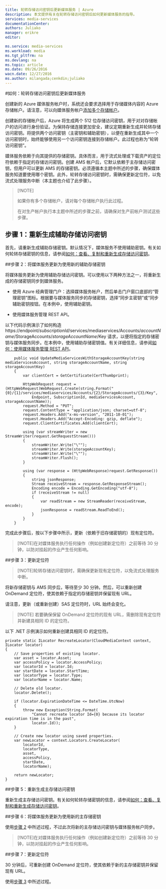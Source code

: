 ```yaml
---
title: 轮转存储访问密钥后更新媒体服务 | Azure
description: 本文提供有关在轮转存储访问密钥后如何更新媒体服务的指导。
services: media-services
documentationCenter: 
authors: Juliako
manager: erikre
editor: 

ms.service: media-services
ms.workload: media
ms.tgt_pltfrm: na
ms.devlang: na
ms.topic: article
ms.date: 09/26/2016
wacn.date: 12/27/2016
ms.author: milangada;cenkdin;juliako
---
```


#如何：轮转存储访问密钥后更新媒体服务

创建新的 Azure 媒体服务帐户时，系统还会要求选择用于存储媒体内容的 Azure 存储帐户。请注意，可以向媒体服务帐户[添加多个存储帐户](./meda-services-managing-multiple-storage-accounts.md)。

创建新的存储帐户后，Azure 将生成两个 512 位存储访问密钥，用于对对存储帐户的访问进行身份验证。为保持存储连接更加安全，建议定期重新生成并轮转存储访问密钥。将提供两个访问密钥（主密钥和辅助密钥），以便在重新生成其中一个访问密钥时，始终能够使用另一个访问密钥连接到存储帐户。此过程也称为“轮转访问密钥”。

媒体服务依赖于向其提供的存储密钥。具体而言，用于流式处理或下载资产的定位符依赖于指定的存储访问密钥。创建 AMS 帐户后，它默认依赖于主存储访问密钥，但用户可以更新 AMS 的存储密钥。必须遵循本主题中所述的步骤，确保媒体服务知道要使用哪个密钥。此外，轮转存储访问密钥时，需确保更新定位符，以免流式处理服务中断（本主题也介绍了此步骤）。

>[!NOTE]<p>如果你有多个存储帐户，请对每个存储帐户执行此过程。<p>在对生产帐户执行本主题中所述的步骤之前，请确保对生产前帐户测试这些步骤。

## 步骤 1：重新生成辅助存储访问密钥

首先，请重新生成辅助存储密钥。默认情况下，媒体服务不使用辅助密钥。有关如何轮转存储密钥的信息，请参阅[如何：查看、复制和重新生成存储访问密钥](../storage/storage-create-storage-account.md#view-copy-and-regenerate-storage-access-keys)。

##<a id="step2"></a>步骤 2：将媒体服务更新为使用新的辅助存储密钥

将媒体服务更新为使用辅助存储访问密钥。可以使用以下两种方法之一，将重新生成的存储密钥同步到媒体服务。

- 使用 Azure 经典管理门户：选择媒体服务帐户，然后单击门户窗口底部的“管理密钥”图标。根据要与媒体服务同步的存储密钥，选择“同步主密钥”或“同步辅助密钥按钮。在本例中，使用辅助密钥。

- 使用媒体服务管理 REST API。

以下代码示例演示了如何构造 https://endpoint/*subscriptionId*/services/mediaservices/Accounts/*accountName*/StorageAccounts/*storageAccountName*/Key 请求，以便将指定的存储密钥与媒体服务同步。在本例中，使用辅助存储密钥值。有关详细信息，请参阅[如何：使用媒体服务管理 REST API](https://docs.microsoft.com/zh-cn/rest/api/media/management/how-to-use-media-services-management-rest-api)。

        public void UpdateMediaServicesWithStorageAccountKey(string mediaServicesAccount, string storageAccountName, string storageAccountKey)
        {
            var clientCert = GetCertificate(CertThumbprint);

            HttpWebRequest request = (HttpWebRequest)WebRequest.Create(string.Format("{0}/{1}/services/mediaservices/Accounts/{2}/StorageAccounts/{3}/Key",
                Endpoint, SubscriptionId, mediaServicesAccount, storageAccountName));
            request.Method = "PUT";
            request.ContentType = "application/json; charset=utf-8";
            request.Headers.Add("x-ms-version", "2011-10-01");
            request.Headers.Add("Accept-Encoding: gzip, deflate");
            request.ClientCertificates.Add(clientCert);

            using (var streamWriter = new StreamWriter(request.GetRequestStream()))
            {
                streamWriter.Write("\"");
                streamWriter.Write(storageAccountKey);
                streamWriter.Write("\"");
                streamWriter.Flush();
            }

            using (var response = (HttpWebResponse)request.GetResponse())
            {
                string jsonResponse;
                Stream receiveStream = response.GetResponseStream();
                Encoding encode = Encoding.GetEncoding("utf-8");
                if (receiveStream != null)
                {
                    var readStream = new StreamReader(receiveStream, encode);
                    jsonResponse = readStream.ReadToEnd();
                }
            }
        }

完成此步骤后，按以下步骤中所示，更新（依赖于旧存储密钥的）现有定位符。

>[!NOTE]在对媒体服务执行任何操作（例如创建新定位符）之前等待 30 分钟，以防对挂起的作业产生任何影响。

##<a name="step3" id="step-3-update-locators"></a>步骤 3：更新定位符 
>[!NOTE]轮转存储访问密钥时，需确保更新现有定位符，以免流式处理服务中断。

将新存储密钥与 AMS 同步后，等待至少 30 分钟。然后，可以重新创建 OnDemand 定位符，使其依赖于指定的存储密钥并保留现有 URL。

请注意，更新（或重新创建）SAS 定位符时，URL 始终会变化。

>[!NOTE] 若要确保保留 OnDemand 定位符的现有 URL，需删除现有定位符并新建具相同 ID 的定位符。

以下 .NET 示例演示如何重新创建具相同 ID 的定位符。

    private static ILocator RecreateLocator(CloudMediaContext context, ILocator locator)
    {
        // Save properties of existing locator.
        var asset = locator.Asset;
        var accessPolicy = locator.AccessPolicy;
        var locatorId = locator.Id;
        var startDate = locator.StartTime;
        var locatorType = locator.Type;
        var locatorName = locator.Name;

        // Delete old locator.
        locator.Delete();

        if (locator.ExpirationDateTime <= DateTime.UtcNow)
        {
            throw new Exception(String.Format(
                "Cannot recreate locator Id={0} because its locator expiration time is in the past",
                locator.Id));
        }

        // Create new locator using saved properties.
        var newLocator = context.Locators.CreateLocator(
            locatorId,
            locatorType,
            asset,
            accessPolicy,
            startDate,
            locatorName);

        return newLocator;
    }

##步骤 5：重新生成主存储访问密钥

重新生成主存储访问密钥。有关如何轮转存储密钥的信息，请参阅[如何：查看、复制和重新生成存储访问密钥](../storage/storage-create-storage-account.md#view-copy-and-regenerate-storage-access-keys)。

##步骤 6：将媒体服务更新为使用新的主存储密钥

使用[步骤 2](./media-services-roll-storage-access-keys.md#step2) 中所述过程，不过此次将新的主存储访问密钥与媒体服务帐户同步。

>[!NOTE]在对媒体服务执行任何操作（例如创建新定位符）之前等待 30 分钟，以防对挂起的作业产生任何影响。

##步骤 7：更新定位符  

30 分钟后，可重新创建 OnDemand 定位符，使其依赖于新的主存储密钥并保留现有 URL。

使用[步骤 3](./media-services-roll-storage-access-keys.md#step-3-update-locators) 中所述过程。

<!---HONumber=Mooncake_Quality_Review_1202_2016-->
